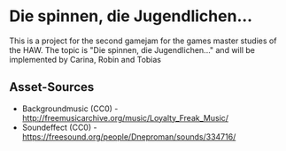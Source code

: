 # Die spinnen, die Jugendlichen...
This is a project for the second gamejam for the games master studies of the HAW.
The topic is "Die spinnen, die Jugendlichen..." and will be implemented by Carina, Robin and Tobias  

## Asset-Sources  
- Backgroundmusic (CC0) - http://freemusicarchive.org/music/Loyalty_Freak_Music/
- Soundeffect (CC0) - https://freesound.org/people/Dneproman/sounds/334716/
